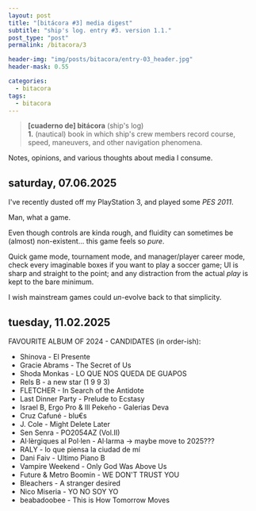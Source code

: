 ```yaml
---
layout: post
title: "[bitácora #3] media digest"
subtitle: "ship's log. entry #3. version 1.1."
post_type: "post"
permalink: /bitacora/3

header-img: "img/posts/bitacora/entry-03_header.jpg"
header-mask: 0.55

categories:
  - bitacora
tags:
  - bitacora
---
```


> **[cuaderno de] bitácora** (ship's log)
> <br>
> **1.** (nautical) book in which ship's crew members record course, speed, maneuvers, and other navigation phenomena.

Notes, opinions, and various thoughts about media I consume.

## saturday, 07.06.2025

I've recently dusted off my PlayStation 3, and played some _PES 2011_.

Man, what a game.

Even though controls are kinda rough, and fluidity can sometimes be
(almost) non-existent... this game feels so _pure_.

Quick game mode, tournament mode, and manager/player career mode, check
every imaginable boxes if you want to play a soccer game; UI is sharp
and straight to the point; and any distraction from the actual _play_ is
kept to the bare minimum.

I wish mainstream games could _un_-evolve back to that simplicity.


## tuesday, 11.02.2025

FAVOURITE ALBUM OF 2024 - CANDIDATES (in order-ish):
 - Shinova - El Presente
 - Gracie Abrams - The Secret of Us
 - Shoda Monkas - LO QUE NOS QUEDA DE GUAPOS
 - Rels B - a new star (1 9 9 3)
 - FLETCHER - In Search of the Antidote
 - Last Dinner Party - Prelude to Ecstasy
 - Israel B, Ergo Pro & Ill Pekeño - Galerias Deva
 - Cruz Cafuné - blu€s
 - J. Cole - Might Delete Later
 - Sen Senra - PO2054AZ (Vol.II)
 - Al·lèrgiques al Pol·len - Al·larma -> maybe move to 2025???
 - RALY - lo que piensa la ciudad de mí
 - Dani Faiv - Ultimo Piano B
 - Vampire Weekend - Only God Was Above Us
 - Future & Metro Boomin - WE DON'T TRUST YOU
 - Bleachers - A stranger desired
 - Nico Miseria - YO NO SOY YO
 - beabadoobee - This is How Tomorrow Moves